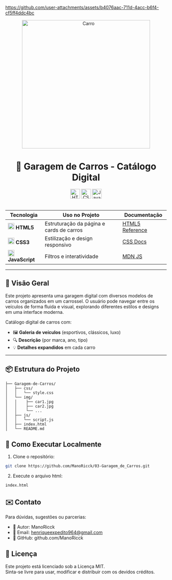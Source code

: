 https://github.com/user-attachments/assets/b4076aac-711d-4acc-b6f4-cf5ff4ddc4bc

<div align="center">
  <img src="https://i.pinimg.com/originals/27/2a/74/272a7442662ceedd242ac93a9f6eecb5.gif" alt="Carro" height="400">
</div>
<h1 align="center">  
  🚗 Garagem de Carros - Catálogo Digital  
</h1>  

<div align="center">  
  <img src="https://img.shields.io/badge/HTML5-Estrutura-orange?logo=html5&style=for-the-badge" alt="HTML5" height="30">  
  <img src="https://img.shields.io/badge/CSS3-Estilo-blue?logo=css3&style=for-the-badge" alt="CSS3" height="30">  
  <img src="https://img.shields.io/badge/JavaScript-Interatividade-yellow?logo=javascript&style=for-the-badge" alt="JavaScript" height="30">  
</div>  

<br>  

<div align="center">  

| Tecnologia | Uso no Projeto | Documentação |  
|------------|----------------|--------------|  
| <img src="https://www.w3.org/html/logo/downloads/HTML5_Badge_256.png" width="20"> **HTML5** | Estruturação da página e cards de carros | [HTML5 Reference](https://developer.mozilla.org/pt-BR/docs/Web/HTML) |  
| <img src="https://cdn-icons-png.flaticon.com/512/732/732190.png" width="20"> **CSS3** | Estilização e design responsivo | [CSS Docs](https://developer.mozilla.org/pt-BR/docs/Web/CSS) |  
| <img src="https://cdn-icons-png.flaticon.com/512/5968/5968292.png" width="20"> **JavaScript** | Filtros e interatividade | [MDN JS](https://developer.mozilla.org/pt-BR/docs/Web/JavaScript) |  

</div>  

---  

## 🌟 Visão Geral  

Este projeto apresenta uma garagem digital com diversos modelos de carros organizados em um carrossel. O usuário pode navegar entre os veículos de forma fluida e visual, explorando diferentes estilos e designs em uma interface moderna.
<br>

Catálogo digital de carros com:  
- 🖼️ **Galeria de veículos** (esportivos, clássicos, luxo)  
- 🔍 **Descrição** (por marca, ano, tipo)  
- 💡 **Detalhes expandidos** em cada carro  

---  


## 📦 Estrutura do Projeto  

```tree
├── Garagem-de-Carros/
│   ├── css/
│   │   └── style.css
│   └── img/
│   │    ├── car1.jpg
│   │    ├── car2.jpg
│   │    └── ...
│   ├── js/
│   │   └── script.js
│   ├── index.html
│   └── README.md

```


## 🚀 Como Executar Localmente

1. Clone o repositório:
```bash
git clone https://github.com/ManoRicck/03-Garagem_de_Carros.git
```
2. Execute o arquivo html:
```bash
index.html
```


## ✉️ Contato

Para dúvidas, sugestões ou parcerias:

- 👤 Autor: ManoRicck
- 📧 Email: henriqueexpedito964@gmail.com
- 🧠 GitHub: github.com/ManoRicck

## 📄 Licença

Este projeto está licenciado sob a Licença MIT.<br>
Sinta-se livre para usar, modificar e distribuir com os devidos créditos.
